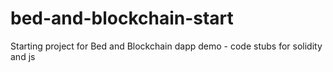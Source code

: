 # bed-and-blockchain-start
Starting project for Bed and Blockchain dapp demo - code stubs for solidity and js
